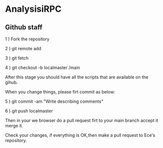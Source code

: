 # AnalysisiRPC


## Github staff
1 ) Fork the repository 

2 ) git remote add <your repo name> <your repo link.git>
 
3 ) git fetch <your repo name>
 
4 ) git checkout -b localmaster <your repo name>/main

After this stage you should have all the scripts that are available on the gihub.

When you change things, please firt commit as below: 
 
5 ) git commit -am "Write describing comments"
 
6 ) git push <your repo name> localmaster

Then in your we browser do a pull request firt to your main branch accept it merge it.
 
Check your changes, if everything is OK,then make a pull request to Ece's repository. 
 
